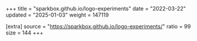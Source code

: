 +++
title = "sparkbox.github.io/logo-experiments"
date = "2022-03-22"
updated = "2025-01-03"
weight = 147119

[extra]
source = "https://sparkbox.github.io/logo-experiments/"
ratio = 99
size = 144
+++
